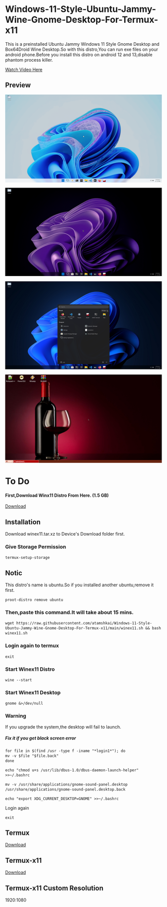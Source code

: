 # Windows-11-Style-Ubuntu-Jammy-Wine-Gnome-Desktop-For-Termux-x11

This is a preinstalled Ubuntu Jammy Windows 11 Style Gnome Desktop and Box64Droid Wine Desktop.So with this distro,You can run exe files on your android phone.Before you install this distro on android 12 and 13,disable phantom process killer. 

[Watch Video Here](https://youtu.be/UxmQSETvAOc) 

## Preview

![](https://raw.githubusercontent.com/atamshkai/Windows-11-Style-Ubuntu-Jammy-Wine-Gnome-Desktop-For-Termux-x11/main/wine11.png)

![](https://raw.githubusercontent.com/atamshkai/Windows-11-Style-Ubuntu-Jammy-Wine-Gnome-Desktop-For-Termux-x11/main/wine11dark.png)

![](https://raw.githubusercontent.com/atamshkai/Windows-11-Style-Ubuntu-Jammy-Wine-Gnome-Desktop-For-Termux-x11/main/wine11dark2.png)

![](https://raw.githubusercontent.com/atamshkai/Windows-11-Style-Ubuntu-Jammy-Wine-Gnome-Desktop-For-Termux-x11/main/wine.png)

# To Do 

#### First,Download Winx11 Distro From Here. (1.5 GB)
[Download](https://archive.org/download/atamshkai-ubuntu-jammy-windows11style-gnome-desktop-for-termux-x11/winex11.tar.xz
)

## Installation

Download winex11.tar.xz to Device's Download folder first. 

### Give Storage Permission

```
termux-setup-storage
```

## Notic 

This distro's name is ubuntu.So if you installed another ubuntu,remove it first.

```
proot-distro remove ubuntu
```

### Then,paste this command.It will take about 15 mins.

```
wget https://raw.githubusercontent.com/atamshkai/Windows-11-Style-Ubuntu-Jammy-Wine-Gnome-Desktop-For-Termux-x11/main/winex11.sh && bash winex11.sh
```

### Login again to termux

```
exit
```

### Start Winex11 Distro 

```
wine --start
```

### Start Winex11 Desktop

```
gnome &>/dev/null
```

### Warning 
If you upgrade the system,the desktop will fail to launch. 

##### Fix it if you get black screen error
``` 
for file in $(find /usr -type f -iname "*login1*"); do 
mv -v $file "$file.back"
done
``` 
``` 
echo "chmod u+s /usr/lib/dbus-1.0/dbus-daemon-launch-helper" >>~/.bashrc 
``` 
``` 
mv -v /usr/share/applications/gnome-sound-panel.desktop /usr/share/applications/gnome-sound-panel.desktop.back 
``` 
``` 
echo "export XDG_CURRENT_DESKTOP=GNOME" >>~/.bashrc 
``` 
Login again 
``` 
exit 
``` 

## Termux 
[Download](https://github.com/termux/termux-app/releases/download/v0.118.0/termux-app_v0.118.0+github-debug_universal.apk) 

## Termux-x11 
[Download](https://archive.org/download/termux-x11/app-universal-debug.apk) 

## Termux-x11 Custom Resolution
1920:1080

